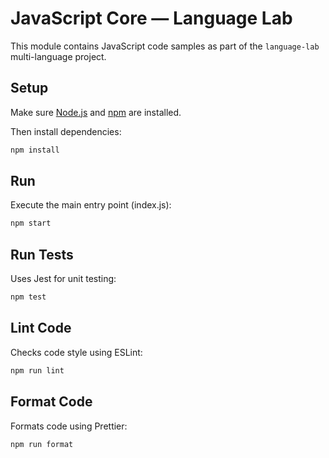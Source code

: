# JavaScript Core — Language Lab

This module contains JavaScript code samples as part of the `language-lab` multi-language project.

## Setup

Make sure [Node.js](https://nodejs.org/) and [npm](https://www.npmjs.com/) are installed.

Then install dependencies:

```bash
npm install
```

## Run
Execute the main entry point (index.js):
```bash
npm start
```

## Run Tests
Uses Jest for unit testing:
```bash
npm test
```

## Lint Code
Checks code style using ESLint:
```bash
npm run lint
```
## Format Code
Formats code using Prettier:
```bash
npm run format
```
